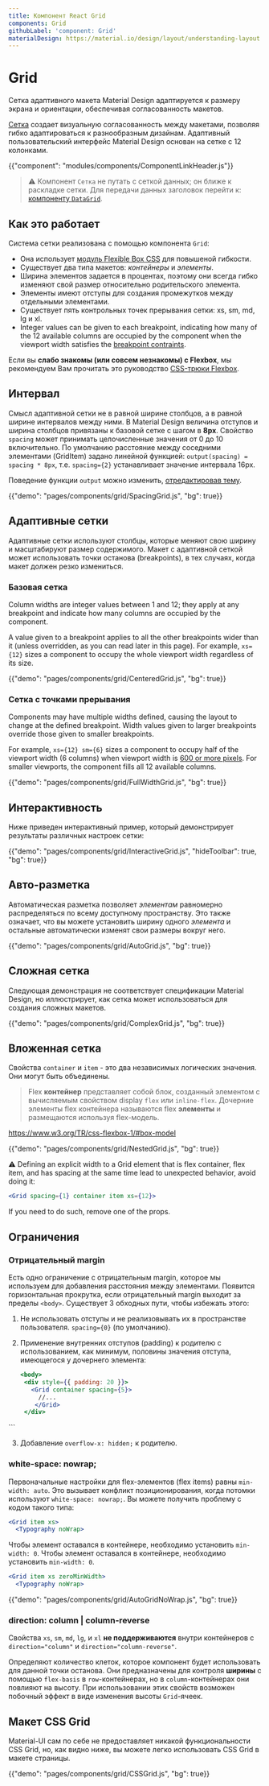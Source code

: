 ```yaml
---
title: Компонент React Grid
components: Grid
githubLabel: 'component: Grid'
materialDesign: https://material.io/design/layout/understanding-layout.html
---
```


# Grid

<p class="description">Сетка адаптивного макета Material Design адаптируется к размеру экрана и ориентации, обеспечивая согласованность макетов.</p>

[Сетка](https://material.io/design/layout/responsive-layout-grid.html) создает визуальную согласованность между макетами, позволяя гибко адаптироваться к разнообразным дизайнам. Адаптивный пользовательский интерфейс Material Design основан на сетке с 12 колонками.

{{"component": "modules/components/ComponentLinkHeader.js"}}

> ⚠️ Компонент `Сетка` не путать с сеткой данных; он ближе к раскладке сетки. Для передачи данных заголовок перейти к: [компоненту `DataGrid`](/components/data-grid/).

## Как это работает

Система сетки реализована с помощью компонента `Grid`:

- Она использует [модуль Flexible Box CSS](https://www.w3.org/TR/css-flexbox-1/) для повышеной гибкости.
- Существует два типа макетов: *контейнеры* и *элементы*.
- Ширина элементов задается в процентах, поэтому они всегда гибко изменяют свой размер относительно родительского элемента.
- Элементы имеют отступы для создания промежутков между отдельными элементами.
- Существует пять контрольных точек прерывания сетки: xs, sm, md, lg и xl.
- Integer values can be given to each breakpoint, indicating how many of the 12 available columns are occupied by the component when the viewport width satisfies the [breakpoint contraints](/customization/breakpoints/#default-breakpoints).

Если вы **слабо знакомы (или совсем незнакомы) с Flexbox**, мы рекомендуем Вам прочитать это руководство [CSS-трюки Flexbox](https://css-tricks.com/snippets/css/a-guide-to-flexbox/).

## Интервал

Смысл адаптивной сетки не в равной ширине столбцов, а в равной ширине интервалов между ними. В Material Design величина отступов и ширина столбцов привязаны к базовой сетке с шагом в **8px**. Свойство `spacing` может принимать целочисленные значения от 0 до 10 включительно. По умолчанию расстояние между соседними элементами (GridItem) задано линейной функцией: `output(spacing) = spacing * 8px`, т.е. `spacing={2}` устанавливает значение интервала 16px.

Поведение функции `output` можно изменить, [отредактировав тему](/customization/spacing/).

{{"demo": "pages/components/grid/SpacingGrid.js", "bg": true}}

## Адаптивные сетки

Адаптивные сетки используют столбцы, которые меняют свою ширину и масштабируют размер содержимого. Макет с адаптивной сеткой может использовать точки останова (breakpoints), в тех случаях, когда макет должен резко измениться.

### Базовая сетка

Column widths are integer values between 1 and 12; they apply at any breakpoint and indicate how many columns are occupied by the component.

A value given to a breakpoint applies to all the other breakpoints wider than it (unless overridden, as you can read later in this page). For example, `xs={12}` sizes a component to occupy the whole viewport width regardless of its size.

{{"demo": "pages/components/grid/CenteredGrid.js", "bg": true}}

### Сетка с точками прерывания

Components may have multiple widths defined, causing the layout to change at the defined breakpoint. Width values given to larger breakpoints override those given to smaller breakpoints.

For example, `xs={12} sm={6}` sizes a component to occupy half of the viewport width (6 columns) when viewport width is [600 or more pixels](/customization/breakpoints/#default-breakpoints). For smaller viewports, the component fills all 12 available columns.

{{"demo": "pages/components/grid/FullWidthGrid.js", "bg": true}}

## Интерактивность

Ниже приведен интерактивный пример, который демонстрирует результаты различных настроек сетки:

{{"demo": "pages/components/grid/InteractiveGrid.js", "hideToolbar": true, "bg": true}}

## Авто-разметка

Автоматическая разметка позволяет *элементам* равномерно распределяться по всему доступному пространству. Это также означает, что вы можете установить ширину одного *элемента* и остальные автоматически изменят свои размеры вокруг него.

{{"demo": "pages/components/grid/AutoGrid.js", "bg": true}}

## Сложная сетка

Следующая демонстрация не соответствует спецификации Material Design, но иллюстрирует, как сетка может использоваться для создания сложных макетов.

{{"demo": "pages/components/grid/ComplexGrid.js", "bg": true}}

## Вложенная сетка

Свойства `container` и `item` - это два независимых логических значения. Они могут быть объединены.

> Flex **контейнер** представляет собой блок, созданный элементом с вычисляемым свойством display `flex` или `inline-flex`. Дочерние элементы flex контейнера называются flex **элементы** и размещаются используя flex-модель.

https://www.w3.org/TR/css-flexbox-1/#box-model

{{"demo": "pages/components/grid/NestedGrid.js", "bg": true}}

⚠️ Defining an explicit width to a Grid element that is flex container, flex item, and has spacing at the same time lead to unexpected behavior, avoid doing it:

```jsx
<Grid spacing={1} container item xs={12}>
```

If you need to do such, remove one of the props.

## Ограничения

### Отрицательный margin

Есть одно ограничение с отрицательным margin, которое мы используем для добавления расстояния между элементами. Появится горизонтальная прокрутка, если отрицательный margin выходит за пределы `<body>`. Существует 3 обходных пути, чтобы избежать этого:

1. Не использовать отступы и не реализовывать их в пространстве пользователя. `spacing={0}` (по умолчанию).
2. Применение внутренних отступов (padding) к родителю с использованием, как минимум, половины значения отступа, имеющегося у дочернего элемента:

   ```jsx
   <body>
    <div style={{ padding: 20 }}>
      <Grid container spacing={5}>
        //...
       </Grid>
    </div>
  </body>
   ```

3. Добавление `overflow-x: hidden;` к родителю.

### white-space: nowrap;

Первоначальные настройки для flex-элементов (flex items) равны `min-width: auto`. Это вызывает конфликт позиционирования, когда потомки используют `white-space: nowrap;`. Вы можете получить проблему с кодом такого типа:

```jsx
<Grid item xs>
  <Typography noWrap>
```

Чтобы элемент оставался в контейнере, необходимо установить `min-width: 0`. Чтобы элемент оставался в контейнере, необходимо установить `min-width: 0`.

```jsx
<Grid item xs zeroMinWidth>
  <Typography noWrap>
```

{{"demo": "pages/components/grid/AutoGridNoWrap.js", "bg": true}}

### direction: column | column-reverse

Свойства `xs`, `sm`, `md`, `lg`, и `xl` **не поддерживаются** внутри контейнеров с `direction="column"` и `direction="column-reverse"`.

Определяют количество клеток, которое компонент будет использовать для данной точки останова. Они предназначены для контроля **ширины** с помощью `flex-basis` в `row`-контейнерах, но в `column`-контейнерах они повлияют на высоту. При использовании этих свойств возможен побочный эффект в виде изменения высоты  `Grid`-ячеек.

## Макет CSS Grid

Material-UI сам по себе не предоставляет никакой функциональности CSS Grid, но, как видно ниже, вы можете легко использовать CSS Grid в макете страницы.

{{"demo": "pages/components/grid/CSSGrid.js", "bg": true}}
